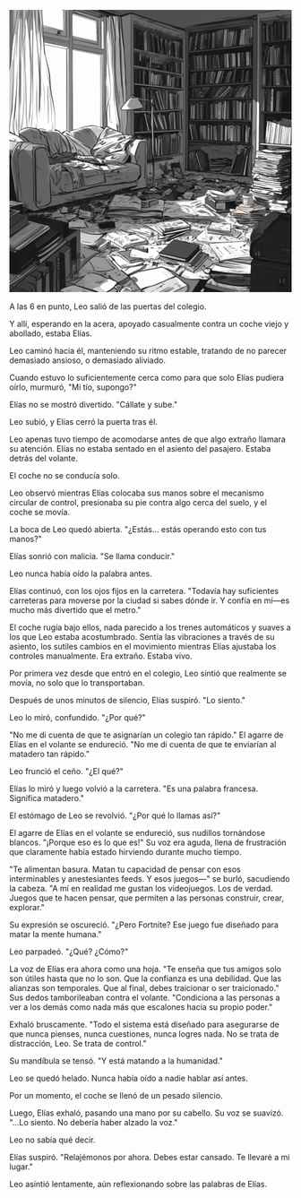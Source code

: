 ![Apartamento de Elías](/assets/images/elias_place.png)

A las 6 en punto, Leo salió de las puertas del colegio.

Y allí, esperando en la acera, apoyado casualmente contra un coche viejo y abollado, estaba Elías.

Leo caminó hacia él, manteniendo su ritmo estable, tratando de no parecer demasiado ansioso, o demasiado aliviado.

Cuando estuvo lo suficientemente cerca como para que solo Elías pudiera oírlo, murmuró, "Mi tío, supongo?"

Elías no se mostró divertido. "Cállate y sube."

Leo subió, y Elías cerró la puerta tras él.

Leo apenas tuvo tiempo de acomodarse antes de que algo extraño llamara su atención. Elías no estaba sentado en el asiento del pasajero. Estaba detrás del volante.

El coche no se conducía solo.

Leo observó mientras Elías colocaba sus manos sobre el mecanismo circular de control, presionaba su pie contra algo cerca del suelo, y el coche se movía.

La boca de Leo quedó abierta. "¿Estás… estás operando esto con tus manos?"

Elías sonrió con malicia. "Se llama conducir."

Leo nunca había oído la palabra antes.

Elías continuó, con los ojos fijos en la carretera. "Todavía hay suficientes carreteras para moverse por la ciudad si sabes dónde ir. Y confía en mí—es mucho más divertido que el metro."

El coche rugía bajo ellos, nada parecido a los trenes automáticos y suaves a los que Leo estaba acostumbrado. Sentía las vibraciones a través de su asiento, los sutiles cambios en el movimiento mientras Elías ajustaba los controles manualmente. Era extraño. Estaba vivo.

Por primera vez desde que entró en el colegio, Leo sintió que realmente se movía, no solo que lo transportaban.

Después de unos minutos de silencio, Elías suspiró. "Lo siento."

Leo lo miró, confundido. "¿Por qué?"

"No me di cuenta de que te asignarían un colegio tan rápido." El agarre de Elías en el volante se endureció. "No me di cuenta de que te enviarían al matadero tan rápido."

Leo frunció el ceño. "¿El qué?"

 Elías lo miró y luego volvió a la carretera. "Es una palabra francesa. Significa matadero."

El estómago de Leo se revolvió. "¿Por qué lo llamas así?"

El agarre de Elías en el volante se endureció, sus nudillos tornándose blancos. "¡Porque eso es lo que es!" Su voz era aguda, llena de frustración que claramente había estado hirviendo durante mucho tiempo.

"Te alimentan basura. Matan tu capacidad de pensar con esos interminables y anestesiantes feeds. Y esos juegos—" se burló, sacudiendo la cabeza. "A mí en realidad me gustan los videojuegos. Los de verdad. Juegos que te hacen pensar, que permiten a las personas construir, crear, explorar."

Su expresión se oscureció. "¿Pero Fortnite? Ese juego fue diseñado para matar la mente humana."

Leo parpadeó. "¿Qué? ¿Cómo?"

La voz de Elías era ahora como una hoja. "Te enseña que tus amigos solo son útiles hasta que no lo son. Que la confianza es una debilidad. Que las alianzas son temporales. Que al final, debes traicionar o ser traicionado." Sus dedos tamborileaban contra el volante. "Condiciona a las personas a ver a los demás como nada más que escalones hacia su propio poder."

Exhaló bruscamente. "Todo el sistema está diseñado para asegurarse de que nunca pienses, nunca cuestiones, nunca logres nada. No se trata de distracción, Leo. Se trata de control."

Su mandíbula se tensó. "Y está matando a la humanidad."

Leo se quedó helado. Nunca había oído a nadie hablar así antes.

Por un momento, el coche se llenó de un pesado silencio.

Luego, Elías exhaló, pasando una mano por su cabello. Su voz se suavizó. "...Lo siento. No debería haber alzado la voz."

Leo no sabía qué decir.

Elías suspiró. "Relajémonos por ahora. Debes estar cansado. Te llevaré a mi lugar."

Leo asintió lentamente, aún reflexionando sobre las palabras de Elías.